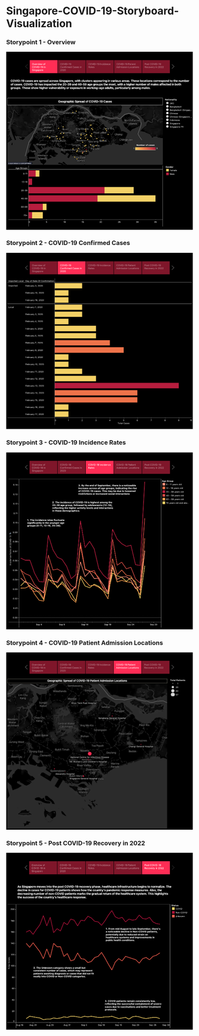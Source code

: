 # Singapore-COVID-19-Storyboard-Visualization

### Storypoint 1 - Overview
<img src="Storypoint 1.png">

### Storypoint 2 - COVID-19 Confirmed Cases
<img src="Storypoint 2.png">

### Storypoint 3 - COVID-19 Incidence Rates
<img src="Storypoint 3.png">

### Storypoint 4 - COVID-19 Patient Admission Locations
<img src="Storypoint 4.png">

### Storypoint 5 - Post COVID-19 Recovery in 2022
<img src="Storypoint 5.png">
